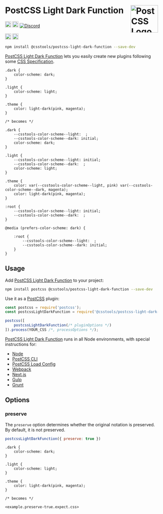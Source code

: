 # PostCSS Light Dark Function [<img src="https://postcss.github.io/postcss/logo.svg" alt="PostCSS Logo" width="90" height="90" align="right">][PostCSS]

[<img alt="npm version" src="https://img.shields.io/npm/v/@csstools/postcss-light-dark-function.svg" height="20">][npm-url] [<img alt="Build Status" src="https://github.com/csstools/postcss-plugins/workflows/test/badge.svg" height="20">][cli-url] [<img alt="Discord" src="https://shields.io/badge/Discord-5865F2?logo=discord&logoColor=white">][discord]<br><br>[<img alt="Baseline Status" src="https://cssdb.org/images/badges-baseline/TODO.svg" height="20">][css-url] [<img alt="CSS Standard Status" src="https://cssdb.org/images/badges/TODO.svg" height="20">][css-url] 

```bash
npm install @csstools/postcss-light-dark-function --save-dev
```

[PostCSS Light Dark Function] lets you easily create new plugins following some [CSS Specification].

```pcss
.dark {
	color-scheme: dark;
}

.light {
	color-scheme: light;
}

.theme {
	color: light-dark(pink, magenta);
}

/* becomes */

.dark {
	--csstools-color-scheme--light:  ;
	--csstools-color-scheme--dark: initial;
	color-scheme: dark;
}

.light {
	--csstools-color-scheme--light: initial;
	--csstools-color-scheme--dark:  ;
	color-scheme: light;
}

.theme {
	color: var(--csstools-color-scheme--light, pink) var(--csstools-color-scheme--dark, magenta);
	color: light-dark(pink, magenta);
}

:root {
	--csstools-color-scheme--light: initial;
	--csstools-color-scheme--dark:  ;
}

@media (prefers-color-scheme: dark) {

	:root {
		--csstools-color-scheme--light:  ;
		--csstools-color-scheme--dark: initial;
	}
}
```

## Usage

Add [PostCSS Light Dark Function] to your project:

```bash
npm install postcss @csstools/postcss-light-dark-function --save-dev
```

Use it as a [PostCSS] plugin:

```js
const postcss = require('postcss');
const postcssLightDarkFunction = require('@csstools/postcss-light-dark-function');

postcss([
	postcssLightDarkFunction(/* pluginOptions */)
]).process(YOUR_CSS /*, processOptions */);
```

[PostCSS Light Dark Function] runs in all Node environments, with special
instructions for:

- [Node](INSTALL.md#node)
- [PostCSS CLI](INSTALL.md#postcss-cli)
- [PostCSS Load Config](INSTALL.md#postcss-load-config)
- [Webpack](INSTALL.md#webpack)
- [Next.js](INSTALL.md#nextjs)
- [Gulp](INSTALL.md#gulp)
- [Grunt](INSTALL.md#grunt)

## Options

### preserve

The `preserve` option determines whether the original notation
is preserved. By default, it is not preserved.

```js
postcssLightDarkFunction({ preserve: true })
```

```pcss
.dark {
	color-scheme: dark;
}

.light {
	color-scheme: light;
}

.theme {
	color: light-dark(pink, magenta);
}

/* becomes */

<example.preserve-true.expect.css>
```

[cli-url]: https://github.com/csstools/postcss-plugins/actions/workflows/test.yml?query=workflow/test
[css-url]: https://cssdb.org/#TODO
[discord]: https://discord.gg/bUadyRwkJS
[npm-url]: https://www.npmjs.com/package/@csstools/postcss-light-dark-function

[PostCSS]: https://github.com/postcss/postcss
[PostCSS Light Dark Function]: https://github.com/csstools/postcss-plugins/tree/main/plugins/postcss-light-dark-function
[CSS Specification]: #TODO
